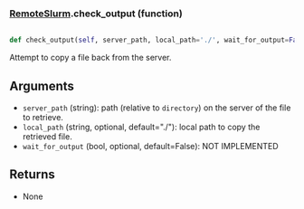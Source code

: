 ### [RemoteSlurm](RemoteSlurm.md).check_output (function)


```py

def check_output(self, server_path, local_path='./', wait_for_output=False)

```



Attempt to copy a file back from the server.

Arguments
-----------
* `server_path` (string): path (relative to `directory`) on the server
    of the file to retrieve.
* `local_path` (string, optional, default="./"): local path to copy
    the retrieved file.
* `wait_for_output` (bool, optional, default=False): NOT IMPLEMENTED


Returns
----------
* None


